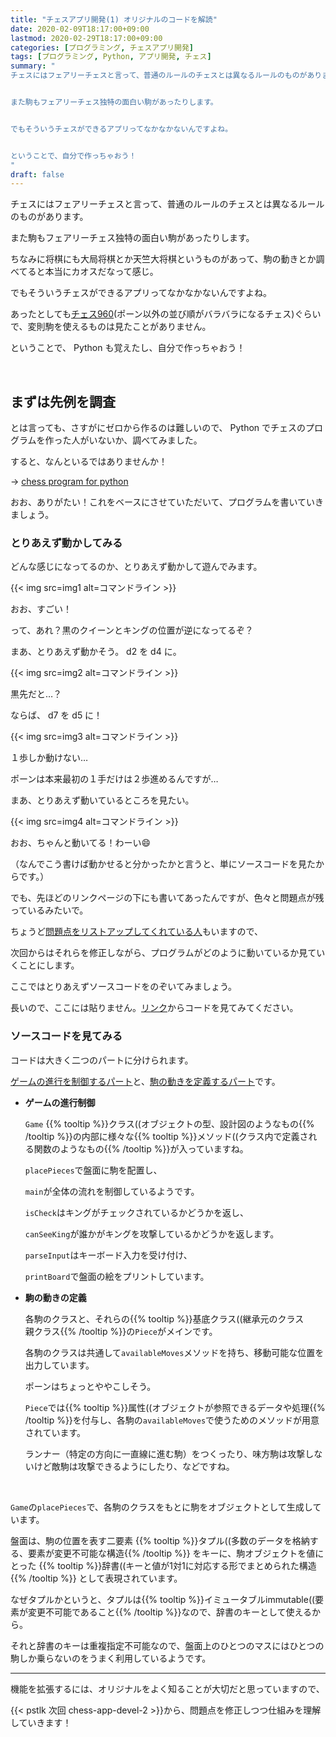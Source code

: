```yaml
---
title: "チェスアプリ開発(1) オリジナルのコードを解読"
date: 2020-02-09T18:17:00+09:00
lastmod: 2020-02-29T18:17:00+09:00
categories: [プログラミング, チェスアプリ開発]
tags: [プログラミング, Python, アプリ開発, チェス]
summary: "
チェスにはフェアリーチェスと言って、普通のルールのチェスとは異なるルールのものがあります。


また駒もフェアリーチェス独特の面白い駒があったりします。


でもそういうチェスができるアプリってなかなかないんですよね。


ということで、自分で作っちゃおう！ 
"
draft: false
---
```


チェスにはフェアリーチェスと言って、普通のルールのチェスとは異なるルールのものがあります。

また駒もフェアリーチェス独特の面白い駒があったりします。

ちなみに将棋にも大局将棋とか天竺大将棋というものがあって、駒の動きとか調べてると本当にカオスだなって感じ。 

でもそういうチェスができるアプリってなかなかないんですよね。

あったとしても[チェス960](https://ja.wikipedia.org/wiki/%E3%83%81%E3%82%A7%E3%82%B9960)(ポーン以外の並び順がバラバラになるチェス)ぐらいで、変則駒を使えるものは見たことがありません。

ということで、 Python も覚えたし、自分で作っちゃおう！ 

<br>

## まずは先例を調査

とは言っても、さすがにゼロから作るのは難しいので、 Python でチェスのプログラムを作った人がいないか、調べてみました。

すると、なんといるではありませんか！ 

→ [chess program for python][prog]

[prog]: https://gist.github.com/rsheldiii/2993225

おお、ありがたい！これをベースにさせていただいて、プログラムを書いていきましょう。 

### とりあえず動かしてみる

どんな感じになってるのか、とりあえず動かして遊んでみます。

{{< img src=img1 alt=コマンドライン >}}

おお、すごい！

って、あれ？黒のクイーンとキングの位置が逆になってるぞ？

まあ、とりあえず動かそう。 d2 を d4 に。

{{< img src=img2 alt=コマンドライン >}}

黒先だと…？

ならば、 d7 を d5 に！

{{< img src=img3 alt=コマンドライン >}}

１歩しか動けない…

ポーンは本来最初の１手だけは２歩進めるんですが…

まあ、とりあえず動いているところを見たい。

{{< img src=img4 alt=コマンドライン >}}

おお、ちゃんと動いてる！わーい😄

（なんでこう書けば動かせると分かったかと言うと、単にソースコードを見たからです。）

でも、先ほどのリンクページの下にも書いてあったんですが、色々と問題点が残っているみたいで。

ちょうど[問題点をリストアップしてくれている人](https://gist.github.com/rsheldiii/2993225#gistcomment-2778846)もいますので、

次回からはそれらを修正しながら、プログラムがどのように動いているか見ていくことにします。

ここではとりあえずソースコードをのぞいてみましょう。

長いので、ここには貼りません。[リンク][prog]からコードを見てみてください。

### ソースコードを見てみる

コードは大きく二つのパートに分けられます。

[ゲームの進行を制御するパート](https://gist.github.com/rsheldiii/2993225#file-chess-py-L14)と、[駒の動きを定義するパート](https://gist.github.com/rsheldiii/2993225#file-chess-py-L132)です。

- **ゲームの進行制御**

    `Game`
    {{% tooltip %}}クラス((オブジェクトの型、設計図のようなもの{{% /tooltip %}}の内部に様々な{{% tooltip %}}メソッド((クラス内で定義される関数のようなもの{{% /tooltip %}}が入っていますね。

    `placePieces`で盤面に駒を配置し、

    `main`が全体の流れを制御しているようです。

    `isCheck`はキングがチェックされているかどうかを返し、

    `canSeeKing`が誰かがキングを攻撃しているかどうかを返します。

    `parseInput`はキーボード入力を受け付け、

    `printBoard`で盤面の絵をプリントしています。

- **駒の動きの定義**

    各駒のクラスと、それらの{{% tooltip %}}基底クラス((継承元のクラス<br>親クラス{{% /tooltip %}}の`Piece`がメインです。

    各駒のクラスは共通して`availableMoves`メソッドを持ち、移動可能な位置を出力しています。

    ポーンはちょっとややこしそう。

    `Piece`では{{% tooltip %}}属性((オブジェクトが参照できるデータや処理{{% /tooltip %}}を付与し、各駒の`availableMoves`で使うためのメソッドが用意されています。

    ランナー（特定の方向に一直線に進む駒）をつくったり、味方駒は攻撃しないけど敵駒は攻撃できるようにしたり、などですね。

<br>

`Game`の`placePieces`で、各駒のクラスをもとに駒をオブジェクトとして生成しています。

盤面は、駒の位置を表す二要素
{{% tooltip %}}タプル((多数のデータを格納する、要素が変更不可能な構造{{% /tooltip %}}
をキーに、駒オブジェクトを値にとった
{{% tooltip %}}辞書((キーと値が1対1に対応する形でまとめられた構造{{% /tooltip %}}
として表現されています。

なぜタプルかというと、タプルは{{% tooltip %}}イミュータブルimmutable((要素が変更不可能であること{{% /tooltip %}}なので、辞書のキーとして使えるから。

それと辞書のキーは重複指定不可能なので、盤面上のひとつのマスにはひとつの駒しか乗らないのをうまく利用しているようです。

---

機能を拡張するには、オリジナルをよく知ることが大切だと思っていますので、

{{< pstlk 次回 chess-app-devel-2 >}}から、問題点を修正しつつ仕組みを理解していきます！